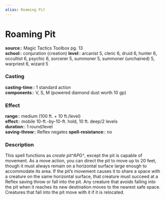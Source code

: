 ```yaml
---
alias: Roaming Pit
---
```


# Roaming Pit 

**source**:: Magic Tactics Toolbox pg. 13  
**school**:: conjuration (creation)
**level**:: arcanist 5, cleric 6, druid 6, hunter 6, occultist 6, psychic 6, sorcerer 5, summoner 5, summoner (unchained) 5, warpriest 6, wizard 5

### Casting 

**casting-time**:: 1 standard action  
**components**:: V, S, M (powered diamond dust worth 10 gp)

### Effect 

**range**:: medium (100 ft. + 10 ft./level)  
**effect**:: mobile 10-ft.-by-10-ft. hold, 10 ft. deep/2 levels  
**duration**:: 1 round/level  
**saving-throw**:: Reflex negates
**spell-resistance**:: no

### Description 

This spell functions as *create pit^APG^*, except the pit is capable of movement. As a move action, you can direct the pit to move up to 20 feet, though it must always remain on a horizontal surface large enough to accommodate its area. If the pit’s movement causes it to share a space with a creature on the same horizontal surface, that creature must succeed at a Reflex saving throw or fall into the pit. Any creature that avoids falling into the pit when it reaches its new destination moves to the nearest safe space. Creatures that fall into the pit move with it if it is relocated.
